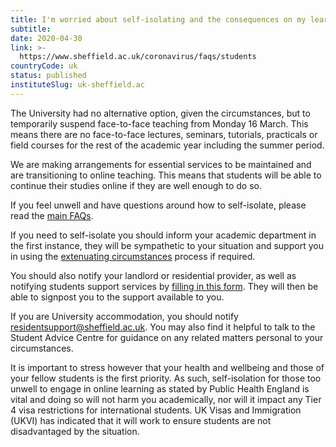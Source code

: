 ```yaml
---
title: I'm worried about self-isolating and the consequences on my learning. What should I do?
subtitle: 
date: 2020-04-30
link: >-
  https://www.sheffield.ac.uk/coronavirus/faqs/students
countryCode: uk
status: published
instituteSlug: uk-sheffield.ac
---
```

The University had no alternative option, given the circumstances, but to temporarily suspend face-to-face teaching from Monday 16 March. This means there are no face-to-face lectures, seminars, tutorials, practicals or field courses for the rest of the academic year including the summer period.

We are making arrangements for essential services to be maintained and are transitioning to online teaching. This means that students will be able to continue their studies online if they are well enough to do so.

If you feel unwell and have questions around how to self-isolate, please read the [main FAQs](https://www.sheffield.ac.uk/coronavirus/faqs).

If you need to self-isolate you should inform your academic department in the first instance, they will be sympathetic to your situation and support you in using the [extenuating circumstances](https://www.sheffield.ac.uk/ssid/forms/circs) process if required.

You should also notify your landlord or residential provider, as well as notifying students support services by [filling in this form](http://docs.google.com/forms/d/e/1FAIpQLSdJQi2EtLsE3TmWew-M1R2djxspy8SBkTvLqARoWneH2C5iWQ/viewform). They will then be able to signpost you to the support available to you.

If you are University accommodation, you should notify [residentsupport@sheffield.ac.uk](mailto:residentsupport@sheffield.ac.uk). You may also find it helpful to talk to the Student Advice Centre for guidance on any related matters personal to your circumstances.

It is important to stress however that your health and wellbeing and those of your fellow students is the first priority. As such, self-isolation for those too unwell to engage in online learning as stated by Public Health England is vital and doing so will not harm you academically, nor will it impact any Tier 4 visa restrictions for international students. UK Visas and Immigration (UKVI) has indicated that it will work to ensure students are not disadvantaged by the situation.
